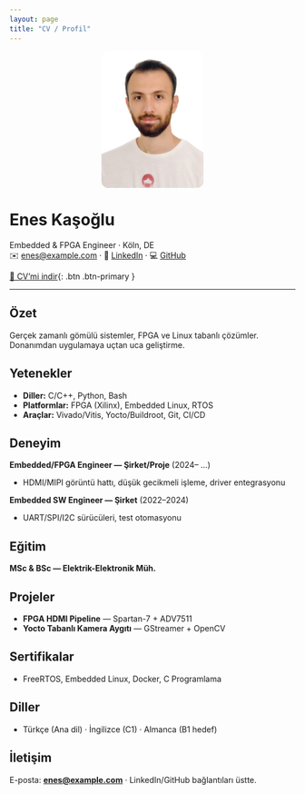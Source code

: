 ```yaml
---
layout: page
title: "CV / Profil"
---
```


<img src="/assets/img/photo_1.jpg" alt="Enes Kaşoğlu" width="180" style="border-radius:12px;display:block;margin:0 auto 10px;" />

# Enes Kaşoğlu
Embedded & FPGA Engineer · Köln, DE  
✉️ enes@example.com · 🔗 [LinkedIn](https://www.linkedin.com/in/ENES) · 💻 [GitHub](https://github.com/ENES)

[📄 CV’mi indir](assets/cv/Enes-Kasoglu-CV.pdf){: .btn .btn-primary }

---

## Özet
Gerçek zamanlı gömülü sistemler, FPGA ve Linux tabanlı çözümler. Donanımdan uygulamaya uçtan uca geliştirme.

## Yetenekler
- **Diller:** C/C++, Python, Bash  
- **Platformlar:** FPGA (Xilinx), Embedded Linux, RTOS  
- **Araçlar:** Vivado/Vitis, Yocto/Buildroot, Git, CI/CD

## Deneyim
**Embedded/FPGA Engineer — Şirket/Proje** (2024– …)  
- HDMI/MIPI görüntü hattı, düşük gecikmeli işleme, driver entegrasyonu

**Embedded SW Engineer — Şirket** (2022–2024)  
- UART/SPI/I2C sürücüleri, test otomasyonu

## Eğitim
**MSc & BSc — Elektrik-Elektronik Müh.**

## Projeler
- **FPGA HDMI Pipeline** — Spartan-7 + ADV7511  
- **Yocto Tabanlı Kamera Aygıtı** — GStreamer + OpenCV

## Sertifikalar
- FreeRTOS, Embedded Linux, Docker, C Programlama

## Diller
- Türkçe (Ana dil) · İngilizce (C1) · Almanca (B1 hedef)

## İletişim
E-posta: **enes@example.com** · LinkedIn/GitHub bağlantıları üstte.
